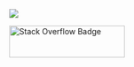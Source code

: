 
<!--
<img src="https://github.com/wwerner/stats/blob/master/generated/languages.svg#gh-light-mode-only" />
-->
<img src="https://stats.wwerner.vercel.app/api/wakatime?username=@wwerner&layout=compact&custom_title=Last%20week%20in%20code" />


<a href="https://stackexchange.com/users/65901"><img src="https://stackexchange.com/users/flair/65901.png?theme=clean" width="208" height="58" alt="Stack Overflow Badge" title="wwerner on stack overflow"></a>


